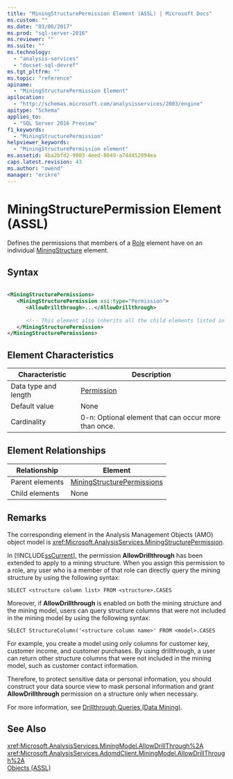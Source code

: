 ```yaml
---
title: "MiningStructurePermission Element (ASSL) | Microsoft Docs"
ms.custom: ""
ms.date: "03/06/2017"
ms.prod: "sql-server-2016"
ms.reviewer: ""
ms.suite: ""
ms.technology: 
  - "analysis-services"
  - "docset-sql-devref"
ms.tgt_pltfrm: ""
ms.topic: "reference"
apiname: 
  - "MiningStructurePermission Element"
apilocation: 
  - "http://schemas.microsoft.com/analysisservices/2003/engine"
apitype: "Schema"
applies_to: 
  - "SQL Server 2016 Preview"
f1_keywords: 
  - "MiningStructurePermission"
helpviewer_keywords: 
  - "MiningStructurePermission element"
ms.assetid: 4ba2bfd2-9003-4eed-8049-a74d452894ea
caps.latest.revision: 43
ms.author: "owend"
manager: "erikre"
---
```

# MiningStructurePermission Element (ASSL)
  Defines the permissions that members of a [Role](../../../analysis-services/scripting/objects/role-element-assl.md) element have on an individual [MiningStructure](../../../analysis-services/scripting/objects/miningstructure-element-assl.md) element.  
  
## Syntax  
  
```xml  
  
<MiningStructurePermissions>  
   <MiningStructurePermission xsi:type="Permission">  
      <AllowDrillthrough>...</AllowDrillthrough>  
  
      <!-- This element also inherits all the child elements listed in Permission -->  
   </MiningStructurePermission>  
</MiningStructurePermissions>  
```  
  
## Element Characteristics  
  
|Characteristic|Description|  
|--------------------|-----------------|  
|Data type and length|[Permission](../../../analysis-services/scripting/data-type/permission-data-type-assl.md)|  
|Default value|None|  
|Cardinality|0-n: Optional element that can occur more than once.|  
  
## Element Relationships  
  
|Relationship|Element|  
|------------------|-------------|  
|Parent elements|[MiningStructurePermissions](../../../analysis-services/scripting/collections/miningstructurepermissions-element-assl.md)|  
|Child elements|None|  
  
## Remarks  
 The corresponding element in the Analysis Management Objects (AMO) object model is <xref:Microsoft.AnalysisServices.MiningStructurePermission>.  
  
 In [!INCLUDE[ssCurrent](../../../advanced-analytics/r-services/includes/sscurrent-md.md)], the permission **AllowDrillthrough** has been extended to apply to a mining structure. When you assign this permission to a role, any user who is a member of that role can directly query the mining structure by using the following syntax:  
  
```  
SELECT <structure column list> FROM <structure>.CASES  
```  
  
 Moreover, if **AllowDrillthrough** is enabled on both the mining structure and the mining model, users can query structure columns that were not included in the mining model by using the following syntax:  
  
```  
SELECT StructureColumn('<structure column name>' FROM <model>.CASES  
```  
  
 For example, you create a model using only columns for customer key, customer income, and customer purchases. By using drillthrough, a user can return other structure columns that were not included in the mining model, such as customer contact information.  
  
 Therefore, to protect sensitive data or personal information, you should construct your data source view to mask personal information and grant **AllowDrillthrough** permission on a structure only when necessary.  
  
 For more information, see [Drillthrough Queries &#40;Data Mining&#41;](../../../analysis-services/data-mining/drillthrough-queries-data-mining.md).  
  
## See Also  
 <xref:Microsoft.AnalysisServices.MiningModel.AllowDrillThrough%2A>   
 <xref:Microsoft.AnalysisServices.AdomdClient.MiningModel.AllowDrillThrough%2A>   
 [Objects &#40;ASSL&#41;](../../../analysis-services/scripting/objects/objects-assl.md)  
  
  